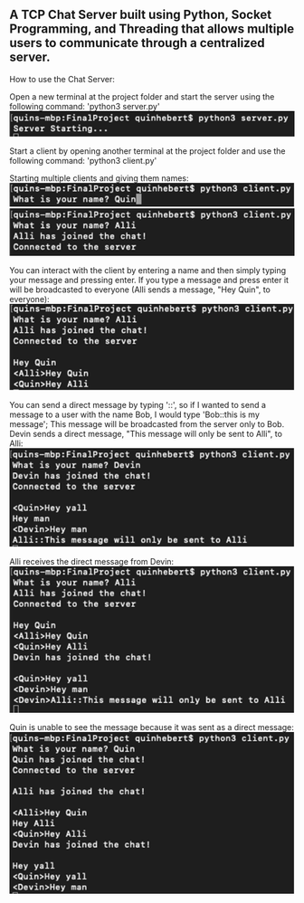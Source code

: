 A TCP Chat Server built using Python, Socket Programming, and Threading that allows multiple users to communicate through a centralized server.
-----------------------------------------------------------------------------------------------------------------------------------------------

How to use the Chat Server:

Open a new terminal at the project folder and start the server using the following command:
'python3 server.py'
![Starting Server](https://github.com/quinhebert/TCP-chat-server/blob/master/images/start%20server.png?raw=true)


Start a client by opening another terminal at the project folder and use the following command:
'python3 client.py'

Starting multiple clients and giving them names:  
![Starting Client 1 (Quin)](https://github.com/quinhebert/TCP-chat-server/blob/master/images/start%20client1.png?raw=true)
![Starting Client 2 (Devin)](https://github.com/quinhebert/TCP-chat-server/blob/master/images/start%20client2.png?raw=true)


You can interact with the client by entering a name and then simply typing your message and pressing enter.
If you type a message and press enter it will be broadcasted to everyone (Alli sends a message, "Hey Quin", to everyone):  
![Alli sends a message](https://github.com/quinhebert/TCP-chat-server/blob/master/images/Alli%20Sends.png?raw=true)


You can send a direct message by typing '<username>::<message>', so if I wanted to send a message to a user with the name Bob,
I would type 'Bob::this is my message'; This message will be broadcasted from the server only to Bob.
Devin sends a direct message, "This message will only be sent to Alli", to Alli:  
![Devin sends a direct message](https://github.com/quinhebert/TCP-chat-server/blob/master/images/devin%20sends%20direct.png?raw=true)

Alli receives the direct message from Devin:  
![Alli receives a direct message](https://github.com/quinhebert/TCP-chat-server/blob/master/images/alli%20receives%20direct.png?raw=true)

Quin is unable to see the message because it was sent as a direct message:  
![Quin can't see the direct message](https://github.com/quinhebert/TCP-chat-server/blob/master/images/quin%20cant%20see%20direct.png?raw=true)
